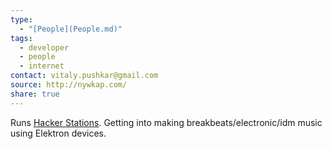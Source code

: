 ```yaml
---
type:
  - "[People](People.md)"
tags:
  - developer
  - people
  - internet
contact: vitaly.pushkar@gmail.com
source: http://nywkap.com/
share: true
---
```


Runs [Hacker Stations](https://hackerstations.com/). Getting into making breakbeats/electronic/idm music using Elektron devices.

